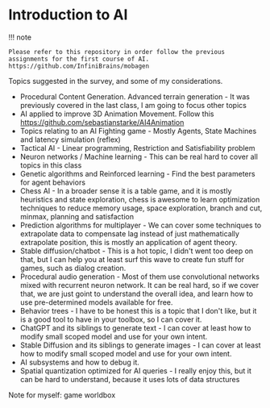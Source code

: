 # Introduction to AI

!!! note

    Please refer to this repository in order follow the previous assignments for the first course of AI. https://github.com/InfiniBrains/mobagen


Topics suggested in the survey, and some of my considerations.

- Procedural Content Generation. Advanced terrain generation - It was previously covered in the last class, I am going to focus other topics
- AI applied to improve 3D Animation Movement. Follow this https://github.com/sebastianstarke/AI4Animation
- Topics relating to an AI Fighting game - Mostly Agents, State Machines and latency simulation (reflex)
- Tactical AI - Linear programming, Restriction and Satisfiability problem
- Neuron networks / Machine learning - This can be real hard to cover all topics in this class
- Genetic algorithms and Reinforced learning - Find the best parameters for agent behaviors  
- Chess AI - In a broader sense it is a table game, and it is mostly heuristics and state exploration, chess is awesome to learn optimization techniques to reduce memory usage, space exploration, branch and cut, minmax, planning and satisfaction
- Prediction algorithms for multiplayer - We can cover some techniques to extrapolate data to compensate lag instead of just mathematically extrapolate position, this is mostly an application of agent theory. 
- Stable diffusion/chatbot - This is a hot topic, I didn't went too deep on that, but I can help you at least surf this wave to create fun stuff for games, such as dialog creation.
- Procedural audio generation - Most of them use convolutional networks mixed with recurrent neuron network. It can be real hard, so if we cover that, we are just goint to understand the overall idea, and learn how to use pre-determined models available for free.
- Behavior trees - I have to be honest this is a topic that I don't like, but it is a good tool to have in your toolbox, so I can cover it.
- ChatGPT and its siblings to generate text - I can cover at least how to modify small scoped model and use for your own intent.
- Stable Diffusion and its siblings to generate images - I can cover at least how to modify small scoped model and use for your own intent.
- AI subsystems and how to debug it.
- Spatial quantization optimized for AI queries - I really enjoy this, but it can be hard to understand, because it uses lots of data structures

Note for myself: game worldbox